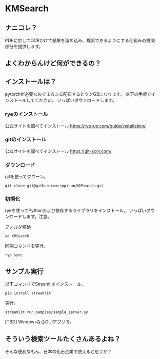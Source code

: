 
# KMSearch
## ナニコレ？
PDFに対してOCRかけて結果を溜め込み、検索できるようにする仕組みの機関部分を提供します。

## よくわからんけど何ができるの？


## インストールは？
pytorchが必要なのでまるまる配布するとウンGBになります。
以下の手順でインストールしてください。
いっぱいダウンロードします。

<!--
### Pythonのインストール
公式サイトを調べてインストール
(不要？)
-->

### ryeのインストール
公式サイトを調べてインストール
https://rye-up.com/guide/installation/

### gitのインストール
公式サイトを調べてインストール
https://git-scm.com/

### ダウンロード
gitを使ってクローン。
```
git clone git@github.com:smpi-un/KMSearch.git
```

### 初期化
ryeを使ってPythonおよび依存するライブラリをインストール。
いっぱいダウンロードします。注意。

フォルダ移動
```
cd KMSearch
```

同期コマンドを実行。
```
rye sync
```


## サンプル実行

以下コマンドでStreamliをインストール。

```
pip install streamlit
```

実行。
```
streamlit run samples/sample_server.py
```


[TBD] WindowsならGUIアプリで。

## そういう検索ツールたくさんあるよね？
そんな便利なもん、日本の化石企業で使えると思うか？

